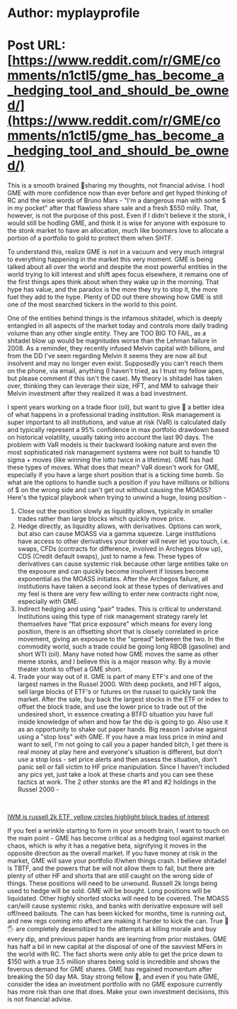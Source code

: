 # Author: myplayprofile
# Post URL: [https://www.reddit.com/r/GME/comments/n1ctl5/gme_has_become_a_hedging_tool_and_should_be_owned/](https://www.reddit.com/r/GME/comments/n1ctl5/gme_has_become_a_hedging_tool_and_should_be_owned/)


 This is a smooth brained 🦍sharing my thoughts, not financial advise. I hodl GME with more confidence now than ever before and get hyped thinking of RC and the wise words of Bruno Mars - "I'm a dangerous man with some $ in my pocket" after that flawless share sale and a fresh $550 milly. That, however, is not the purpose of this post. Even if I didn't believe it the stonk, I would still be hodling GME, and think it is wise for anyone with exposure to the stonk market to have an allocation, much like boomers love to allocate a portion of a portfolio to gold to protect them when SHTF.

To understand this, realize GME is not in a vacuum and very much integral to everything happening in the market this very moment. GME is being talked about all over the world and despite the most powerful entities in the world trying to kill interest and shift apes focus elsewhere, it remains one of the first things apes think about when they wake up in the morning. That hype has value, and the paradox is the more they try to stop it, the more fuel they add to the hype. Plenty of DD out there showing how GME is still one of the most searched tickers in the world to this point.

One of the entities behind things is the infamous shitadel, which is deeply entangled in all aspects of the market today and controls more daily trading volume than any other single entity. They are TOO BIG TO FAIL, as a shitadel blow up would be magnitudes worse than the Lehman failure in 2008. As a reminder, they recently infused Melvin capital with billions, and from the DD I've seen regarding Melvin it seems they are now all but insolvent and may no longer even exist. Supposedly you can't reach them on the phone, via email, anything (I haven't tried, as I trust my fellow apes, but please comment if this isn't the case). My theory is shitadel has taken over, thinking they can leverage their size, HFT, and MM to salvage their Melvin investment after they realized it was a bad investment.

I spent years working on a trade floor (oil), but want to give 🦍 a better idea of what happens in a professional trading institution. Risk management is super important to all institutions, and value at risk (VaR) is calculated daily and typically represent a 95% confidence in max portfolio drawdown based on historical volatility, usually taking into account the last 90 days. The problem with VaR models is their backward looking nature and even the most sophisticated risk management systems were not built to handle 10 sigma + moves (like winning the lotto twice in a lifetime). GME has had these types of moves. What does that mean? VaR doesn't work for GME, especially if you have a large short position that is a ticking time bomb. So what are the options to handle such a position if you have millions or billions of $ on the wrong side and can't get out without causing the MOASS? Here's the typical playbook when trying to unwind a huge, losing position -

1. Close out the position slowly as liquidity allows, typically in smaller trades rather than large blocks which quickly move price.
2. Hedge directly, as liquidity allows, with derivatives. Options can work, but also can cause MOASS via a gamma squeeze. Large institutions have access to other derivatives your broker will never let you touch, i.e. swaps, CFDs (contracts for difference, involved in Archegos blow up), CDS (Credit default swaps), just to name a few. These types of derivatives can cause systemic risk because other large entities take on the exposure and can quickly become insolvent if losses become exponential as the MOASS initiates. After the Archegos failure, all institutions have taken a second look at these types of derivatives and my feel is there are very few willing to enter new contracts right now, especially with GME.
3. Indirect hedging and using "pair" trades. This is critical to understand. Institutions using this type of risk management strategy rarely let themselves have "flat price exposure" which means for every long position, there is an offsetting short that is closely correlated in price movement, giving an exposure to the "spread" between the two. In the commodity world, such a trade could be going long RBOB (gasoline) and short WTI (oil). Many have noted how GME moves the same as other meme stonks, and I believe this is a major reason why. By a movie theater stonk to offset a GME short.
4. Trade your way out of it. GME is part of many ETF's and one of the largest names in the Russel 2000. With deep pockets, and HFT algos, sell large blocks of ETF's or futures on the russel to quickly tank the market. After the sale, buy back the largest stocks in the ETF or index to offset the block trade, and use the lower price to trade out of the undesired short, in essence creating a BTFD situation you have full inside knowledge of when and how far the dip is going to go. Also use it as an opportunity to shake out paper hands. Big reason I advise against using a "stop loss" with GME. If you have a max loss price in mind and want to sell, I'm not going to call you a paper handed bitch, I get there is real money at play here and everyone's situation is different, but don't use a stop loss - set price alerts and then assess the situation, don't panic sell or fall victim to HF price manipulation. Since I haven't included any pics yet, just take a look at these charts and you can see these tactics at work. The 2 other stonks are the #1 and #2 holdings in the Russel 2000 -

&#x200B;

[ IWM is russell 2k ETF, yellow circles highlight block trades of interest ](https://preview.redd.it/wisci66m46w61.png?width=2518&format=png&auto=webp&s=98efc20bc43c885100a29013d292e728fae23f03)

If you feel a wrinkle starting to form in your smooth brain, I want to touch on the main point - GME has become critical as a hedging tool against market chaos, which is why it has a negative beta, signifying it moves in the opposite direction as the overall market. If you have money at risk in the market, GME will save your portfolio if/when things crash. I believe shitadel is TBTF, and the powers that be will not allow them to fail, but there are plenty of other HF and shorts that are still caught on the wrong side of things. These positions will need to be unwound. Russell 2k longs being used to hedge will be sold. GME will be bought. Long positions will be liquidated. Other highly shorted stocks will need to be covered. The MOASS can/will cause systemic risks, and banks with derivative exposure will sell off/need bailouts. The can has been kicked for months, time is running out, and new regs coming into affect are making it harder to kick the can. True 💎🖐 are completely desensitized to the attempts at killing morale and buy every dip, and previous paper hands are learning from prior mistakes. GME has half a bil in new capital at the disposal of one of the savviest MFers in the world with RC. The fact shorts were only able to get the price down to $150 with a true 3.5 million shares being sold is incredible and shows the feverous demand for GME shares. GME has regained momentum after breaking the 50 day MA. Stay strong fellow 🦍, and even if you hate GME, consider the idea an investment portfolio with no GME exposure currently has more risk than one that does. Make your own investment decisions, this is not financial advise.